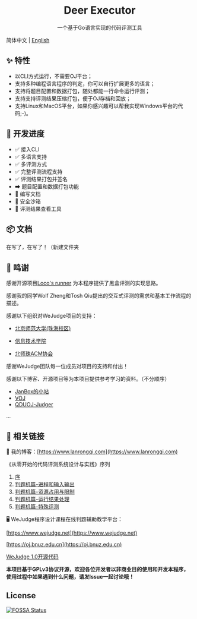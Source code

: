 <h1 align="center">Deer Executor</h1>
<p align="center">一个基于Go语言实现的代码评测工具</p>

简体中文 | [English](./README-en_US.md)

## ✨ 特性
 - 以CLI方式运行，不需要OJ平台；
 - 支持多种编程语言程序的判定，你可以自行扩展更多的语言；
 - 支持将题目配置和数据打包，随处都能一行命令运行评测；
 - 支持支持评测结果压缩打包，便于OJ存档和回放；
 - 支持Linux和MacOS平台，如果你感兴趣可以帮我实现Windows平台的代码;-)。
 
## 🔨 开发进度

 - ✅ 接入CLI
 - ✅ 多语言支持
 - ✅ 多评测方式
 - ✅ 完整评测流程支持
 - ✅ 评测结果打包并签名
 - ➡ 题目配置和数据打包功能
 - 🔲 编写文档
 - 🔲 安全沙箱
 - 🔲 评测结果查看工具
 
## 📦 文档

在写了，在写了！（新建文件夹

## 🤝 鸣谢

感谢开源项目[Loco's runner](https://github.com/dojiong/Lo-runner) 为本程序提供了黑盒评测的实现思路。

感谢我的同学Wolf Zheng和Tosh Qiu提出的交互式评测的需求和基本工作流程的描述。

感谢以下组织对WeJudge项目的支持：

* [北京师范大学(珠海校区)](http://www.bnuz.edu.cn)

* [信息技术学院](http://itc.bnuz.edu.cn)

* [北师珠ACM协会](http://acm.bnuz.edu.cn)

感谢WeJudge团队每一位成员对项目的支持和付出！

感谢以下博客、开源项目等为本项目提供参考学习的资料。（不分顺序）

* [JanBox的小站](https://boxjan.com/)
* [VOJ](https://github.com/hzxie/voj)
* [QDUOJ-Judger](https://github.com/QingdaoU/Judger)

...


## 🔗 相关链接

📃 我的博客：[https://www.lanrongqi.com](https://www.lanrongqi.com)

《从零开始的代码评测系统设计与实践》序列

1. [序](https://www.lanrongqi.com/2020/07/online-judge-development-0/)
2. [判题机篇-进程和输入输出](https://www.lanrongqi.com/2020/07/online-judge-development-1/)
3. [判题机篇-资源占用与限制](https://www.lanrongqi.com/2020/08/online-judge-development-2/)
4. [判题机篇-运行结果处理](https://www.lanrongqi.com/2020/08/online-judge-development-3/)
4. [判题机篇-特殊评测](https://www.lanrongqi.com/2020/08/online-judge-development-4/)

🖥️ WeJudge程序设计课程在线判题辅助教学平台：

[https://www.wejudge.net](https://www.wejudge.net) 

[https://oj.bnuz.edu.cn](https://oj.bnuz.edu.cn)

[WeJudge 1.0开源代码](https://github.com/LanceLRQ/wejudge)

**本项目基于GPLv3协议开源，欢迎各位开发者以非商业目的使用和开发本程序，使用过程中如果遇到什么问题，请发Issue一起讨论哦！**

## License
[![FOSSA Status](https://app.fossa.io/api/projects/git%2Bgithub.com%2FLanceLRQ%2Fdeer-executor.svg?type=large)](https://app.fossa.io/projects/git%2Bgithub.com%2FLanceLRQ%2Fdeer-executor?ref=badge_large)
